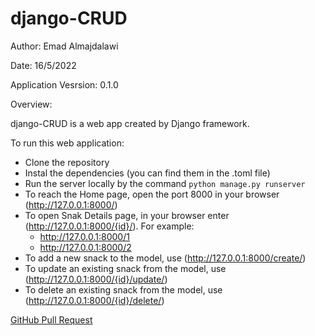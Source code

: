 # django-CRUD

Author: Emad Almajdalawi

Date: 16/5/2022

Application Vesrsion: 0.1.0

Overview:

django-CRUD is a web app created by Django framework.

To run this web application:

- Clone the repository
- Instal the dependencies (you can find them in the .toml file)
- Run the server locally by the command `python manage.py runserver`
- To reach the Home page, open the port 8000 in your browser (http://127.0.0.1:8000/)
- To open Snak Details page, in your browser enter (http://127.0.0.1:8000/{id}/). For example:
    - http://127.0.0.1:8000/1
    - http://127.0.0.1:8000/2
- To add a new snack to the model, use (http://127.0.0.1:8000/create/)
- To update an existing snack from the model, use (http://127.0.0.1:8000/{id}/update/)
- To delete an existing snack from the model, use (http://127.0.0.1:8000/{id}/delete/)


[GitHub Pull Request](https://github.com/emad-almajdalawi/snacks-crud/pull/1)